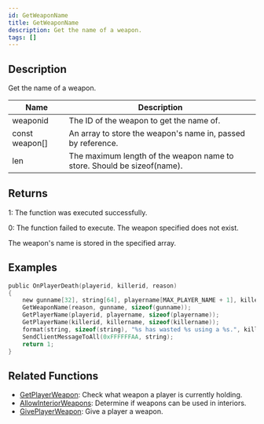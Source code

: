 ```yaml
---
id: GetWeaponName
title: GetWeaponName
description: Get the name of a weapon.
tags: []
---
```


## Description

Get the name of a weapon.

| Name           | Description                                                             |
| -------------- | ----------------------------------------------------------------------- |
| weaponid       | The ID of the weapon to get the name of.                                |
| const weapon[] | An array to store the weapon's name in, passed by reference.            |
| len            | The maximum length of the weapon name to store. Should be sizeof(name). |

## Returns

1: The function was executed successfully.

0: The function failed to execute. The weapon specified does not exist.

The weapon's name is stored in the specified array.

## Examples

```c
public OnPlayerDeath(playerid, killerid, reason)
{
    new gunname[32], string[64], playername[MAX_PLAYER_NAME + 1], killername[MAX_PLAYER_NAME + 1];
    GetWeaponName(reason, gunname, sizeof(gunname));
    GetPlayerName(playerid, playername, sizeof(playername));
    GetPlayerName(killerid, killername, sizeof(killername));
    format(string, sizeof(string), "%s has wasted %s using a %s.", killername, playername, gunname);
    SendClientMessageToAll(0xFFFFFFAA, string);
    return 1;
}
```

## Related Functions

- [GetPlayerWeapon](../functions/GetPlayerWeapon.md): Check what weapon a player is currently holding.
- [AllowInteriorWeapons](../functions/AllowInteriorWeapons.md): Determine if weapons can be used in interiors.
- [GivePlayerWeapon](../functions/GivePlayerWeapon.md): Give a player a weapon.
